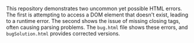 This repository demonstrates two uncommon yet possible HTML errors. The first is attempting to access a DOM element that doesn't exist, leading to a runtime error. The second shows the issue of missing closing tags, often causing parsing problems.  The `bug.html` file shows these errors, and `bugSolution.html` provides corrected versions.